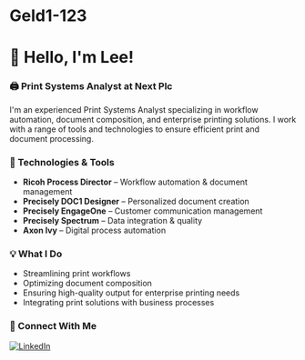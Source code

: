 # Geld1-123
# 👋 Hello, I'm Lee!

### 🖨️ Print Systems Analyst at Next Plc

I'm an experienced Print Systems Analyst specializing in workflow automation, document composition, and enterprise printing solutions. I work with a range of tools and technologies to ensure efficient print and document processing.

### 🔧 Technologies & Tools
- **Ricoh Process Director** – Workflow automation & document management
- **Precisely DOC1 Designer** – Personalized document creation
- **Precisely EngageOne** – Customer communication management
- **Precisely Spectrum** – Data integration & quality
- **Axon Ivy** – Digital process automation

### 💡 What I Do
- Streamlining print workflows
- Optimizing document composition
- Ensuring high-quality output for enterprise printing needs
- Integrating print solutions with business processes

### 🔗 Connect With Me
[![LinkedIn](https://img.shields.io/badge/LinkedIn-Profile-blue?logo=linkedin)](https://www.linkedin.com/in/lee-geldard-4a988277)
